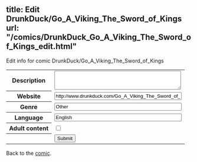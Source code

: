 title: Edit DrunkDuck/Go_A_Viking_The_Sword_of_Kings
url: "/comics/DrunkDuck_Go_A_Viking_The_Sword_of_Kings_edit.html"
---
Edit info for comic DrunkDuck/Go_A_Viking_The_Sword_of_Kings

<form name="comic" action="http://gaepostmail.appspot.com/comic/" method="post">
<table class="comicinfo">
<tr>
<th>Description</th><td><textarea name="description" cols="40" rows="3"></textarea></td>
</tr>
<tr>
<th>Website</th><td><input type="text" name="url" value="http://www.drunkduck.com/Go_A_Viking_The_Sword_of_Kings/" size="40"/></td>
</tr>
<tr>
<th>Genre</th><td><input type="text" name="genre" value="Other" size="40"/></td>
</tr>
<tr>
<th>Language</th><td><input type="text" name="language" value="English" size="40"/></td>
</tr>
<tr>
<th>Adult content</th><td><input type="checkbox" name="adult" value="adult" /></td>
</tr>
<tr>
<th></th><td>
<input type="hidden" name="comic" value="DrunkDuck_Go_A_Viking_The_Sword_of_Kings" />
<input type="submit" name="submit" value="Submit" />
</td>
</tr>
</table>
</form>

Back to the [comic](DrunkDuck_Go_A_Viking_The_Sword_of_Kings.html).
